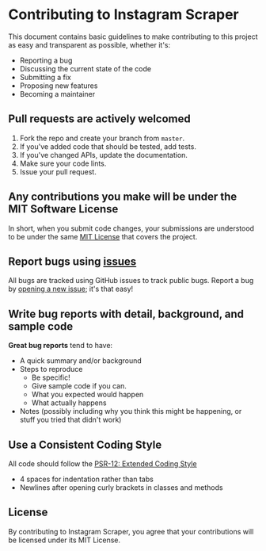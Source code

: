 # Contributing to Instagram Scraper

This document contains basic guidelines to make contributing to this project as easy and transparent as possible, whether it's:

- Reporting a bug
- Discussing the current state of the code
- Submitting a fix
- Proposing new features
- Becoming a maintainer

## Pull requests are actively welcomed

1. Fork the repo and create your branch from `master`.
2. If you've added code that should be tested, add tests.
3. If you've changed APIs, update the documentation.
5. Make sure your code lints.
6. Issue your pull request.

## Any contributions you make will be under the MIT Software License

In short, when you submit code changes, your submissions are understood to be under the same [MIT License](http://choosealicense.com/licenses/mit/) that covers the project.

## Report bugs using [issues](https://github.com/andreekeberg/instagram-scraper/issues)

All bugs are tracked using GitHub issues to track public bugs. Report a bug by [opening a new issue](https://github.com/andreekeberg/instagram-scraper/issues/new); it's that easy!

## Write bug reports with detail, background, and sample code

**Great bug reports** tend to have:

- A quick summary and/or background
- Steps to reproduce
  - Be specific!
  - Give sample code if you can.
  - What you expected would happen
  - What actually happens
- Notes (possibly including why you think this might be happening, or stuff you tried that didn't work)

## Use a Consistent Coding Style

All code should follow the [PSR-12: Extended Coding Style](https://www.php-fig.org/psr/psr-12/)

* 4 spaces for indentation rather than tabs
* Newlines after opening curly brackets in classes and methods

## License

By contributing to Instagram Scraper, you agree that your contributions will be licensed under its MIT License.
